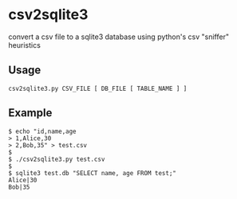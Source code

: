 csv2sqlite3
===========

convert a csv file to a sqlite3 database using python's csv "sniffer" heuristics

Usage
-----

`csv2sqlite3.py CSV_FILE [ DB_FILE [ TABLE_NAME ] ]`

Example
-----

    $ echo "id,name,age
    > 1,Alice,30
    > 2,Bob,35" > test.csv
    $
    $ ./csv2sqlite3.py test.csv
    $
    $ sqlite3 test.db "SELECT name, age FROM test;"
    Alice|30
    Bob|35
